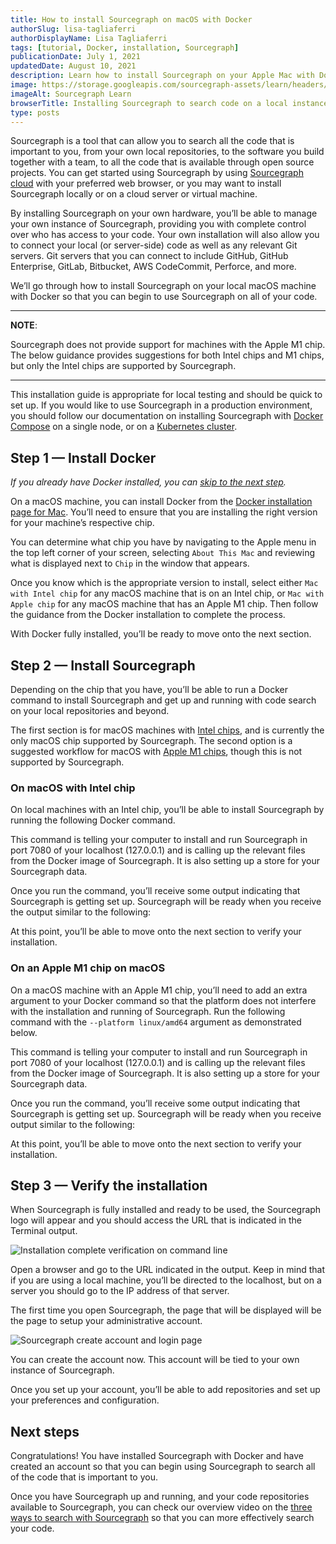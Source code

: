 ```yaml
---
title: How to install Sourcegraph on macOS with Docker
authorSlug: lisa-tagliaferri
authorDisplayName: Lisa Tagliaferri
tags: [tutorial, Docker, installation, Sourcegraph]
publicationDate: July 1, 2021
updatedDate: August 10, 2021
description: Learn how to install Sourcegraph on your Apple Mac with Docker
image: https://storage.googleapis.com/sourcegraph-assets/learn/headers/sourcegraph-learn-header-6.png
imageAlt: Sourcegraph Learn
browserTitle: Installing Sourcegraph to search code on a local instance with macOS and Docker
type: posts
---
```


Sourcegraph is a tool that can allow you to search all the code that is important to you, from your own local repositories, to the software you build together with a team, to all the code that is available through open source projects. You can get started using Sourcegraph by using [Sourcegraph cloud](https://sourcegraph.com/search) with your preferred web browser, or you may want to install Sourcegraph locally or on a cloud server or virtual machine.

By installing Sourcegraph on your own hardware, you’ll be able to manage your own instance of Sourcegraph, providing you with complete control over who has access to your code. Your own installation will also allow you to connect your local (or server-side) code as well as any relevant Git servers. Git servers that you can connect to include GitHub, GitHub Enterprise, GitLab, Bitbucket, AWS CodeCommit, Perforce, and more.

We’ll go through how to install Sourcegraph on your local macOS machine with Docker so that you can begin to use Sourcegraph on all of your code. 

---
**NOTE**:

Sourcegraph does not provide support for machines with the Apple M1 chip. The below guidance provides suggestions for both Intel chips and M1 chips, but only the Intel chips are supported by Sourcegraph.

---

This installation guide is appropriate for local testing and should be quick to set up. If you would like to use Sourcegraph in a production environment, you should follow our documentation on installing Sourcegraph with [Docker Compose](https://docs.sourcegraph.com/admin/install/docker-compose) on a single node, or on a [Kubernetes cluster](https://docs.sourcegraph.com/admin/install/kubernetes).

## Step 1 — Install Docker

_If you already have Docker installed, you can [skip to the next step](#step-2--install-sourcegraph)._

On a macOS machine, you can install Docker from the [Docker installation page for Mac](https://docs.docker.com/docker-for-mac/install/). You’ll need to ensure that you are installing the right version for your machine’s respective chip.

You can determine what chip you have by navigating to the Apple menu in the top left corner of your screen, selecting `About This Mac` and reviewing what is displayed next to `Chip` in the window that appears.

Once you know which is the appropriate version to install, select either `Mac with Intel chip` for any macOS machine that is on an Intel chip, or `Mac with Apple chip` for any macOS machine that has an Apple M1 chip. Then follow the guidance from the Docker installation to complete the process.

With Docker fully installed, you’ll be ready to move onto the next section.

## Step 2 — Install Sourcegraph

Depending on the chip that you have, you’ll be able to run a Docker command to install Sourcegraph and get up and running with code search on your local repositories and beyond. 

The first section is for macOS machines with [Intel chips](#on-macos-with-intel-chip), and is currently the only macOS chip supported by Sourcegraph. The second option is a suggested workflow for macOS with [Apple M1 chips](#on-an-apple-m1-chip-on-macos), though this is not supported by Sourcegraph.

### On macOS with Intel chip

On local machines with an Intel chip, you’ll be able to install Sourcegraph by running the following Docker command.

<Highlighter
input='docker run --publish 7080:7080 --publish 127.0.0.1:3370:3370 \
--rm --volume ~/.sourcegraph/config:/etc/sourcegraph \
--volume ~/.sourcegraph/data:/var/opt/sourcegraph \
sourcegraph/server:3.29.0'
language='bash'
/>

This command is telling your computer to install and run Sourcegraph in port 7080 of your localhost (127.0.0.1) and is calling up the relevant files from the Docker image of Sourcegraph. It is also setting up a store for your Sourcegraph data.

Once you run the command, you’ll receive some output indicating that Sourcegraph is getting set up. Sourcegraph will be ready when you receive the output similar to the following:

<Highlighter
input='✱ Sourcegraph is ready at: http://127.0.0.1:7080'
language='bash'
/>

At this point, you’ll be able to move onto the next section to verify your installation.

### On an Apple M1 chip on macOS

On a macOS machine with an Apple M1 chip, you’ll need to add an extra argument to your Docker command so that the platform does not interfere with the installation and running of Sourcegraph. Run the following command with the `--platform linux/amd64` argument as demonstrated below.

<Highlighter
input='docker run \
--publish 7080:7080 --publish 127.0.0.1:3370:3370 \
--platform linux/amd64 \
--rm --volume ~/.sourcegraph/config:/etc/sourcegraph \
--volume ~/.sourcegraph/data:/var/opt/sourcegraph \
sourcegraph/server:3.30.4'
language='bash'
/>

This command is telling your computer to install and run Sourcegraph in port 7080 of your localhost (127.0.0.1) and is calling up the relevant files from the Docker image of Sourcegraph. It is also setting up a store for your Sourcegraph data.

Once you run the command, you’ll receive some output indicating that Sourcegraph is getting set up. Sourcegraph will be ready when you receive output similar to the following:

<Highlighter
input='✱ Sourcegraph is ready at: http://127.0.0.1:7080'
language='bash'
/>

At this point, you’ll be able to move onto the next section to verify your installation.

## Step 3 — Verify the installation

When Sourcegraph is fully installed and ready to be used, the Sourcegraph logo will appear and you should access the URL that is indicated in the Terminal output.

![Installation complete verification on command line](https://storage.googleapis.com/sourcegraph-assets/learn/tutorial-images/sourcegraph-logo-terminal.png)

Open a browser and go to the URL indicated in the output. Keep in mind that if you are using a local machine, you’ll be directed to the localhost, but on a server you should go to the IP address of that server.

The first time you open Sourcegraph, the page that will be displayed will be the page to setup your administrative account.

![Sourcegraph create account and login page](https://storage.googleapis.com/sourcegraph-assets/learn/tutorial-images/sourcegraph-login-page.png)

You can create the account now. This account will be tied to your own instance of Sourcegraph.

Once you set up your account, you’ll be able to add repositories and set up your preferences and configuration.

## Next steps

Congratulations! You have installed Sourcegraph with Docker and have created an account so that you can begin using Sourcegraph to search all of the code that is important to you.

Once you have Sourcegraph up and running, and your code repositories available to Sourcegraph, you can check our overview video on the [three ways to search with Sourcegraph](/three-ways-to-search-code-with-sourcegraph) so that you can more effectively search your code.
